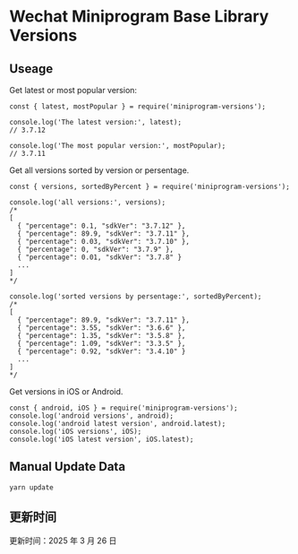 
# Wechat Miniprogram Base Library Versions

## Useage

Get latest or most popular version:

```;
const { latest, mostPopular } = require('miniprogram-versions');

console.log('The latest version:', latest);
// 3.7.12

console.log('The most popular version:', mostPopular);
// 3.7.11

```

Get all versions sorted by version or persentage.

```
const { versions, sortedByPercent } = require('miniprogram-versions');

console.log('all versions:', versions);
/*
[
  { "percentage": 0.1, "sdkVer": "3.7.12" },
  { "percentage": 89.9, "sdkVer": "3.7.11" },
  { "percentage": 0.03, "sdkVer": "3.7.10" },
  { "percentage": 0, "sdkVer": "3.7.9" },
  { "percentage": 0.01, "sdkVer": "3.7.8" }
  ...
]
*/

console.log('sorted versions by persentage:', sortedByPercent);
/*
[
  { "percentage": 89.9, "sdkVer": "3.7.11" },
  { "percentage": 3.55, "sdkVer": "3.6.6" },
  { "percentage": 1.35, "sdkVer": "3.5.8" },
  { "percentage": 1.09, "sdkVer": "3.3.5" },
  { "percentage": 0.92, "sdkVer": "3.4.10" }
  ...
]
*/
```

Get versions in iOS or Android.

```
const { android, iOS } = require('miniprogram-versions');
console.log('android versions', android);
console.log('android latest version', android.latest);
console.log('iOS versions', iOS);
console.log('iOS latest version', iOS.latest);
```

## Manual Update Data

```
yarn update
```

## 更新时间

更新时间：2025 年 3 月 26 日
